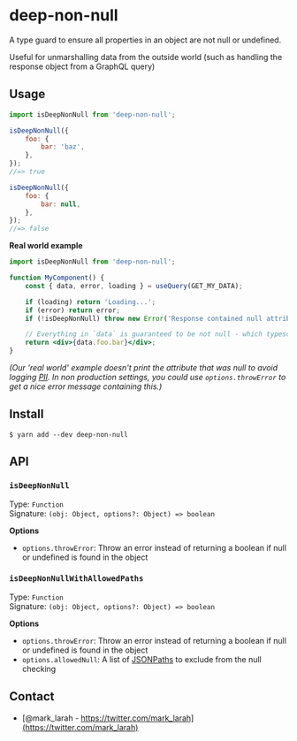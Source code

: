 # deep-non-null

A type guard to ensure all properties in an object are not null or undefined.

Useful for unmarshalling data from the outside world (such as handling the
response object from a GraphQL query)

## Usage

```js
import isDeepNonNull from 'deep-non-null';

isDeepNonNull({
    foo: {
        bar: 'baz',
    },
});
//=> true

isDeepNonNull({
    foo: {
        bar: null,
    },
});
//=> false
```

**Real world example**

```jsx
import isDeepNonNull from 'deep-non-null';

function MyComponent() {
    const { data, error, loading } = useQuery(GET_MY_DATA);

    if (loading) return 'Loading...';
    if (error) return error;
    if (!isDeepNonNull) throw new Error('Response contained null attributes');

    // Everything in `data` is guaranteed to be not null - which typescript should know about
    return <div>{data.foo.bar}</div>;
}
```

_(Our 'real world' example doesn't print the attribute that was null to avoid logging [PII](https://en.wikipedia.org/wiki/Personal_data). In non production settings, you could use `options.throwError` to get a nice error message containing this.)_

## Install

```
$ yarn add --dev deep-non-null
```

## API

### `isDeepNonNull`

Type: `Function`<br />
Signature: `(obj: Object, options?: Object) => boolean`

**Options**

-   `options.throwError`: Throw an error instead of returning a boolean if null or undefined is found in the object

### `isDeepNonNullWithAllowedPaths`

Type: `Function`<br />
Signature: `(obj: Object, options?: Object) => boolean`

**Options**

-   `options.throwError`: Throw an error instead of returning a boolean if null or undefined is found in the object
-   `options.allowedNull`: A list of [JSONPaths](https://github.com/dchester/jsonpath) to exclude from the null checking

## Contact

-   [@mark_larah - https://twitter.com/mark_larah](https://twitter.com/mark_larah)
